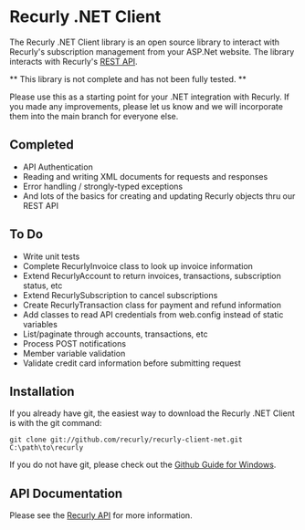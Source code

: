 ﻿Recurly .NET Client
==================

The Recurly .NET Client library is an open source library to interact with Recurly's subscription management from your ASP.Net website. The library interacts with Recurly's [REST API](http://support.recurly.com/faqs/api).

** This library is not complete and has not been fully tested. **

Please use this as a starting point for your .NET integration with Recurly.  If you made any improvements, please let us know and we will incorporate them into the main branch for everyone else.

Completed
---------

* API Authentication
* Reading and writing XML documents for requests and responses
* Error handling / strongly-typed exceptions
* And lots of the basics for creating and updating Recurly objects thru our REST API

To Do
-----

* Write unit tests
* Complete RecurlyInvoice class to look up invoice information
* Extend RecurlyAccount to return invoices, transactions, subscription status, etc
* Extend RecurlySubscription to cancel subscriptions
* Create RecurlyTransaction class for payment and refund information
* Add classes to read API credentials from web.config instead of static variables
* List/paginate through accounts, transactions, etc
* Process POST notifications
* Member variable validation
* Validate credit card information before submitting request


Installation
------------

If you already have git, the easiest way to download the Recurly .NET Client is with the git command:

    git clone git://github.com/recurly/recurly-client-net.git C:\path\to\recurly

If you do not have git, please check out the [Github Guide for Windows](http://github.com/guides/using-git-and-github-for-the-windows-for-newbies).


API Documentation
-----------------

Please see the [Recurly API](http://support.recurly.com/faqs/api/) for more information.